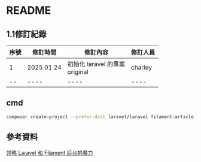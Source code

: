 # README
## 1.1修訂紀錄
|序號|修訂時間|修訂內容|修訂人員|
|----|----|----|----|
|1|2025 01 24|初始化 laravel 的專案<br>original|charley|
|--|----|----|----|

## cmd
~~~bash
composer create-project --prefer-dist laravel/laravel filament-article-system
~~~

## 參考資料

[领略 Laravel 和 Filament 后台的魔力](https://www.tubring.cn/articles/145)
